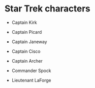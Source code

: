 # Star Trek characters

- Captain Kirk

- Captain Picard

- Captain Janeway

- Captain Cisco

- Captain Archer

- Commander Spock

- Lieutenant LaForge

